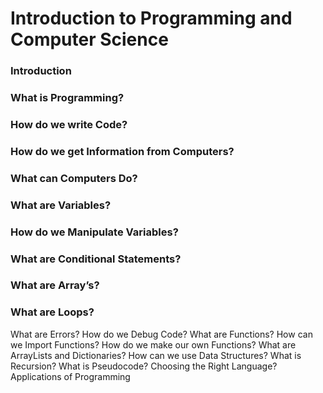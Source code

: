 # Introduction to Programming and Computer Science
### Introduction
### What is Programming?
### How do we write Code?
### How do we get Information from Computers?
### What can Computers Do?
### What are Variables?
### How do we Manipulate Variables?
### What are Conditional Statements?
### What are Array’s?
### What are Loops?
What are Errors?
How do we Debug Code?
What are Functions?
How can we Import Functions?
How do we make our own Functions?
What are ArrayLists and Dictionaries?
How can we use Data Structures?
What is Recursion?
What is Pseudocode?
Choosing the Right Language?
Applications of Programming
